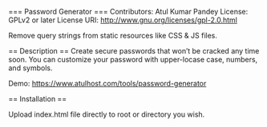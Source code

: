 === Password Generator ===
Contributors: Atul Kumar Pandey
License: GPLv2 or later
License URI: http://www.gnu.org/licenses/gpl-2.0.html

Remove query strings from static resources like CSS & JS files.

== Description ==
Create secure passwords that won’t be cracked any time soon. You can customize your password with upper-locase case, numbers, and symbols.

Demo: https://www.atulhost.com/tools/password-generator

== Installation ==

Upload index.html file directly to root or directory you wish.
